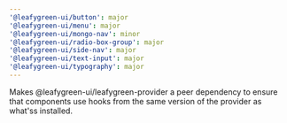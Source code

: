 ```yaml
---
'@leafygreen-ui/button': major
'@leafygreen-ui/menu': major
'@leafygreen-ui/mongo-nav': minor
'@leafygreen-ui/radio-box-group': major
'@leafygreen-ui/side-nav': major
'@leafygreen-ui/text-input': major
'@leafygreen-ui/typography': major
---
```


Makes @leafygreen-ui/leafygreen-provider a peer dependency to ensure that components use hooks from the same version of the provider as what'ss installed.
